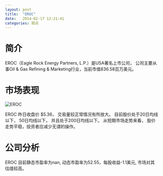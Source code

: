 ```yaml
---
layout: post
title:  "EROC"
date:   2014-02-17 12:21:41
categories: 观点
---
```


# 简介
EROC（Eagle Rock Energy Partners, L.P.）是USA著名上市公司，
公司主要从事Oil & Gas Refining & Marketing行业，当前市值836.58百万美元。

# 市场表现

![EROC](http://finviz.com/chart.ashx?t=EROC&ty=c&ta=1&p=d&s=l)

EROC 昨日收盘价 $5.36，
交易量较正常情况有所放大。
目前股价处于20日均线以下，
50日均线以下，
并且处于200日均线以下。
从短期市场走势来看，
股价走势平稳，投资者应减少无谓的操作。

# 公司分析
EROC 目前静态市盈率为nan, 动态市盈率为52.55，每股收益-1.1美元,
市场对其估值较高。

